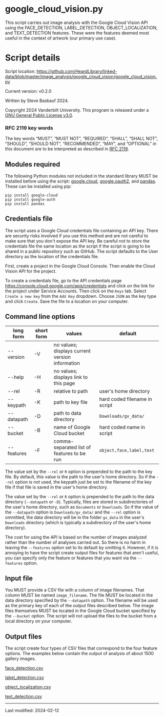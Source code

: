 # google_cloud_vision.py

This script carries out image analysis with the Google Cloud Vision API using the FACE_DETECTION, LABEL_DETECTION, OBJECT_LOCALIZATION, and TEXT_DETECTION features. These were the features deemed most useful in the context of artwork (our primary use case). 

# Script details

Script location: <https://github.com/HeardLibrary/linked-data/blob/master/image_analysis/google_cloud_vision/google_cloud_vision.py>

Current version: v0.2.0

Written by Steve Baskauf 2024.

Copyright 2024 Vanderbilt University. This program is released under a [GNU General Public License v3.0](http://www.gnu.org/licenses/gpl-3.0).

### RFC 2119 key words

The key words “MUST”, “MUST NOT”, “REQUIRED”, “SHALL”, “SHALL NOT”, “SHOULD”, “SHOULD NOT”, “RECOMMENDED”, “MAY”, and “OPTIONAL” in this document are to be interpreted as described in [RFC 2119](https://tools.ietf.org/html/rfc2119).

## Modules required

The following Python modules not included in the standard library MUST be installed before using the script: [google.cloud](https://pypi.org/project/google-cloud/), [google.oauth2](https://pypi.org/project/google-auth/), and [pandas](https://pypi.org/project/pandas/). These can be installed using pip:

```
pip install google-cloud
pip install google-auth
pip install pandas
```

## Credentials file

The script uses a Google Cloud credentials file containing an API key. There are security risks involved if you use this method and are not careful to make sure that you don't expose the API key. Be careful not to store the credentials file the same location as the script if the script is going to be shared in a public repository such as GitHub. The script defaults to the User directory as the location of the credentials file. 

First, create a project in the Google Cloud Console. Then enable the Cloud Vision API for the project.

To create a credentials file, go to the API credentials page <https://console.cloud.google.com/apis/credentials> and click on the link for the project under Service Accounts. Then click on the `Keys` tab. Select `Create a new key` from the `Add Key` dropdown. Choose `JSON` as the key type and click `Create`. Save the file to a location on your computer.

## Command line options

| long form | short form | values | default |
| --------- | ---------- | ------ | ------- |
| --version | -V | no values; displays current version information |  |
| --help | -H | no values; displays link to this page |  |
| --rel | -R | relative to path | user's home directory |
| --keypath | -K | path to key file | hard coded filename in script |
| --datapath | -D | path to data directory | `Downloads/gv_data/` |
| --bucket | -B | name of Google Cloud bucket | hard coded name in script |
| --features | -F | comma-separated list of features to be run | `object,face,label,text` |

The value set by the `--rel` or `R` option is prepended to the path to the key file. By default, this value is the path to the user's home directory. So if the `--rel` option is not used, the keypath just be set to the filename of the key file if that file is saved in the user's home directory.

The value set by the `--rel` or `R` option is prepended to the path to the data directory (`--datapath` or `-D`). Typically, files are stored in subdirectories of the user's home directory, such as `Documents` or `Downloads`. So if the value of the `--datapath` option is `Downloads/gv_data/` and the `--rel` option is ommitted, the data directory will be in the folder `gv_data` in the user's `Downloads` directory (which is typically a subdirectory of the user's home directory).

The cost for using the API is based on the number of images analyzed rather than the number of analyses carried out. So there is no harm in leaving the `--features` option set to its default by omitting it. However, if it is annoying to have the script create output files for features that aren't useful, you can specify only the feature or features that you want via the `--features` option. 

## Input file

You MUST provide a CSV file with a column of image filenames. That column MUST be named `image_filename`. The file MUST be located in the data directory specified by the `--datapath` option. The filename will be used as the primary key of each of the output files described below. The image files themselves MUST be located in the Google Cloud bucket specified by the `--bucket` option. The script will not upload the files to the bucket from a local directory on your computer.

## Output files

The script create four types of CSV files that correspond to the four feature options. The examples below contain the output of analysis of about 1500 gallery images.

[face_detection.csv](face_detection.csv)

[label_detection.csv](label_detection.csv)

[object_localization.csv](object_localization.csv)

[text_detection.csv](text_detection.csv)

----
Last modified: 2024-02-12
